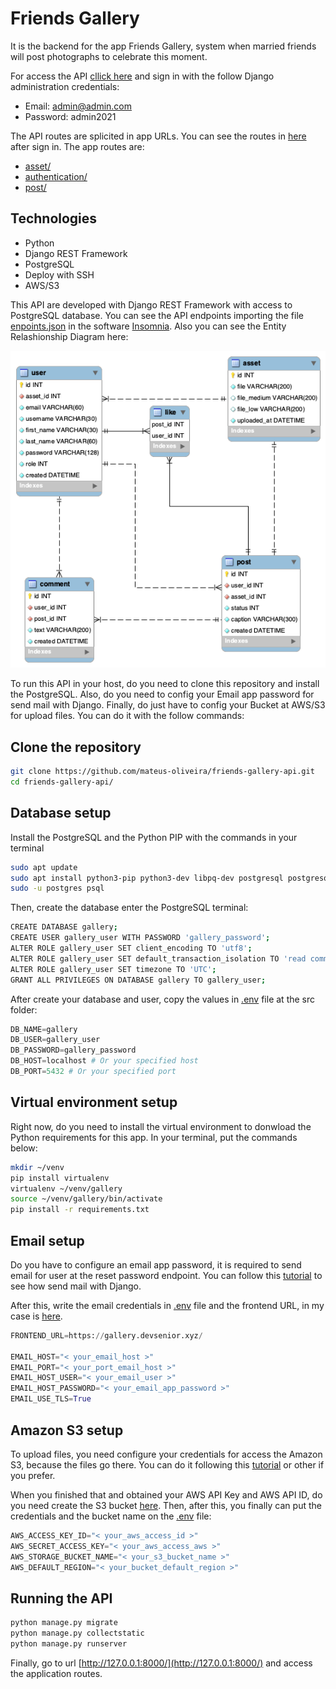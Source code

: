 # Friends Gallery

It is the backend for the app Friends Gallery, system when married friends will post photographs to celebrate this moment. 

For access the API [cllick here](https://gallery.api.devsenior.xyz/) and sign in with the follow Django administration credentials:
* Email: admin@admin.com
* Password: admin2021

The API routes are splicited in app URLs. You can see the routes in [here](https://gallery.api.devsenior.xyz/) after sign in. The app routes are:
* [asset/](https://gallery.api.devsenior.xyz/asset/)
* [authentication/](https://gallery.api.devsenior.xyz/authentication/)
* [post/](https://gallery.api.devsenior.xyz/post/)

## Technologies

* Python
* Django REST Framework
* PostgreSQL
* Deploy with SSH
* AWS/S3

This API are developed with Django REST Framework with access to PostgreSQL database. You can see the API endpoints importing the file [enpoints.json](./endpoints.json) in the software [Insomnia](https://insomnia.rest/). Also you can see the Entity Relashionship Diagram here:

![ERD](./software_engeener/erd.png)

To run this API in your host, do you need to clone this repository and install the PostgreSQL. Also, do you need to config your Email app password for send mail with Django. Finally, do just have to config your Bucket at AWS/S3 for upload files. You can do it with the follow commands:

## Clone the repository
```bash
git clone https://github.com/mateus-oliveira/friends-gallery-api.git
cd friends-gallery-api/
``` 

## Database setup

Install the PostgreSQL and the Python PIP with the commands in your terminal
```bash
sudo apt update
sudo apt install python3-pip python3-dev libpq-dev postgresql postgresql-contrib
sudo -u postgres psql
```

Then, create the database enter  the PostgreSQL terminal:
```bash
CREATE DATABASE gallery;
CREATE USER gallery_user WITH PASSWORD 'gallery_password';
ALTER ROLE gallery_user SET client_encoding TO 'utf8';
ALTER ROLE gallery_user SET default_transaction_isolation TO 'read committed';
ALTER ROLE gallery_user SET timezone TO 'UTC';
GRANT ALL PRIVILEGES ON DATABASE gallery TO gallery_user;
```

After create your database and user, copy the values in  [.env](./src/.env.example) file at the src folder:

```python
DB_NAME=gallery
DB_USER=gallery_user
DB_PASSWORD=gallery_password
DB_HOST=localhost # Or your specified host
DB_PORT=5432 # Or your specified port
```

## Virtual environment setup

Right now, do you need to install the virtual environment to donwload the Python requirements for this app. In your terminal, put the commands below:

```bash
mkdir ~/venv
pip install virtualenv
virtualenv ~/venv/gallery
source ~/venv/gallery/bin/activate
pip install -r requirements.txt
```
## Email setup

Do you have to configure an email app password, it is required to send email for user at the reset password endpoint. You can follow this [tutorial](https://docs.djangoproject.com/en/3.2/topics/email/) to see how send mail with Django.

After this, write the email credentials in [.env](./src/.env.example) file and the frontend URL, in my case is [here](https://gallery.devsenior.xyz/).

```python
FRONTEND_URL=https://gallery.devsenior.xyz/

EMAIL_HOST="< your_email_host >"
EMAIL_PORT="< your_port_email_host >"
EMAIL_HOST_USER="< your_email_user >"
EMAIL_HOST_PASSWORD="< your_email_app_password >"
EMAIL_USE_TLS=True
```
## Amazon S3 setup

To upload files, you need configure your credentials for access the Amazon S3, because the files go there. You can do it following this [tutorial](https://docs.aws.amazon.com/IAM/latest/UserGuide/id_users_create.html) or other if you prefer.

When you finished that and obtained your AWS API Key and AWS API ID, do you need create the S3 bucket [here](https://s3.console.aws.amazon.com/). Then, after this, you finally can put the credentials and the bucket name on the [.env](./src/.env.example) file:
```python
AWS_ACCESS_KEY_ID="< your_aws_access_id >"
AWS_SECRET_ACCESS_KEY="< your_aws_access_aws >"
AWS_STORAGE_BUCKET_NAME="< your_s3_bucket_name >"
AWS_DEFAULT_REGION="< your_bucket_default_region >"
```

## Running the API
```bash
python manage.py migrate
python manage.py collectstatic
python manage.py runserver
```

Finally, go to url [http://127.0.0.1:8000/](http://127.0.0.1:8000/) and access the application routes.